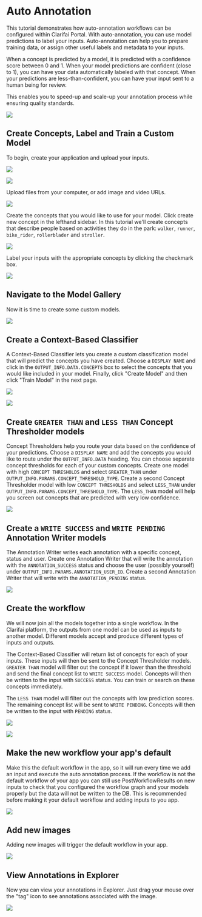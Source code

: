 # Auto Annotation

This tutorial demonstrates how auto-annotation workflows can be configured within Clarifai Portal. With auto-annotation, you can use model predictions to label your inputs. Auto-annotation can help you to prepare training data, or assign other useful labels and metadata to your inputs.

When a concept is predicted by a model, it is predicted with a confidence score between 0 and 1. When your model predictions are confident \(close to 1\), you can have your data automatically labeled with that concept. When your predictions are less-than-confident, you can have your input sent to a human being for review.

This enables you to speed-up and scale-up your annotation process while ensuring quality standards.

![](../../.gitbook/assets/auto_annotation%20%281%29.jpg)

## Create Concepts, Label and Train a Custom Model

To begin, create your application and upload your inputs.

![](../../.gitbook/assets/create_auto_annotation_demo%20%281%29.jpg)

![](../../.gitbook/assets/auto_annotation_app_details%20%281%29.jpg)

Upload files from your computer, or add image and video URLs.

![](../../.gitbook/assets/add_inputs_auto_demo%20%281%29.jpg)

Create the concepts that you would like to use for your model. Click create new concept in the lefthand sidebar. In this tutorial we'll create concepts that describe people based on activities they do in the park: `walker`, `runner`, `bike_rider`, `rollerblader` and `stroller`.

![](../../.gitbook/assets/create_concepts_auto_a%20%281%29.jpg)

Label your inputs with the appropriate concepts by clicking the checkmark box.

![](../../.gitbook/assets/label_inputs_aa%20%281%29.jpg)

## Navigate to the Model Gallery

Now it is time to create some custom models.

![](../../.gitbook/assets/model_gallery%20%281%29.jpg)

## Create a Context-Based Classifier

A Context-Based Classifier lets you create a custom classification model that will predict the concepts you have created. Choose a `DISPLAY NAME` and click in the `OUTPUT_INFO.DATA.CONCEPTS` box to select the concepts that you would like included in your model. Finally, click "Create Model" and then click "Train Model" in the next page.

![](../../.gitbook/assets/create_cbc_aa%20%281%29.jpg)

![](../../.gitbook/assets/train_cbc_aa%20%281%29.jpg)

## Create `GREATER THAN` and `LESS THAN` Concept Thresholder models

Concept Thresholders help you route your data based on the confidence of your predictions. Choose a `DISPLAY NAME` and add the concepts you would like to route under the `OUTPUT_INFO.DATA` heading. You can choose separate concept thresholds for each of your custom concepts. Create one model with high `CONCEPT THRESHOLDS` and select `GREATER_THAN` under `OUTPUT_INFO.PARAMS.CONCEPT_THRESHOLD_TYPE`. Create a second Concept Thresholder model with low `CONCEPT THRESHOLDS` and select `LESS_THAN` under `OUTPUT_INFO.PARAMS.CONCEPT_THRESHOLD_TYPE`. The `LESS_THAN` model will help you screen out concepts that are predicted with very low confidence.

![](../../.gitbook/assets/concept_thresholder%20%281%29.jpg)

## Create a `WRITE SUCCESS` and `WRITE PENDING` Annotation Writer models

The Annotation Writer writes each annotation with a specific concept, status and user. Create one Annotation Writer that will write the annotation with the `ANNOTATION_SUCCESS` status and choose the user \(possibly yourself\) under `OUTPUT_INFO.PARAMS.ANNOTATION_USER_ID`. Create a second Annotation Writer that will write with the `ANNOTATION_PENDING` status.

![](../../.gitbook/assets/annotation_writer%20%281%29.jpg)

## Create the workflow

We will now join all the models together into a single workflow. In the Clarifai platform, the outputs from one model can be used as inputs to another model. Different models accept and produce different types of inputs and outputs.

The Context-Based Classifier will return list of concepts for each of your inputs. These inputs will then be sent to the Concept Thresholder models. `GREATER THAN` model will filter out the concept if it lower than the threshold and send the final concept list to `WRITE SUCCESS` model. Concepts will then be written to the input with `SUCCESS` status. You can train or search on these concepts immediately.

The `LESS THAN` model will filter out the concepts with low prediction scores. The remaining concept list will be sent to `WRITE PENDING`. Concepts will then be written to the input with `PENDING` status.

![](../../.gitbook/assets/create_workflow_aa%20%281%29.jpg)

![](../../.gitbook/assets/connect_nodes_aa%20%281%29.jpg)

## Make the new workflow your app's default

Make this the default workflow in the app, so it will run every time we add an input and execute the auto annotation process. If the workflow is not the default workflow of your app you can still use PostWorkflowResults on new inputs to check that you configured the workflow graph and your models properly but the data will not be written to the DB. This is recommended before making it your default workflow and adding inputs to you app.

![](../../.gitbook/assets/set_as_default%20%281%29.jpg)

## Add new images

Adding new images will trigger the default workflow in your app.

![](../../.gitbook/assets/add_additional_inputs%20%281%29.jpg)

## View Annotations in Explorer

Now you can view your annotations in Explorer. Just drag your mouse over the "tag" icon to see annotations associated with the image.

![](../../.gitbook/assets/aa_inputs%20%281%29.jpg)

